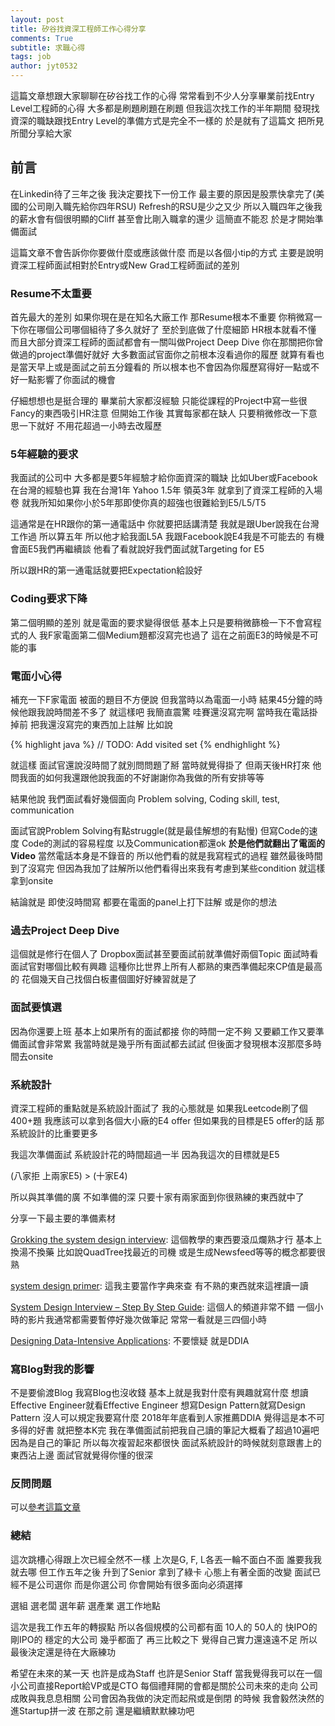 ```yaml
---
layout: post
title: 矽谷找資深工程師工作心得分享
comments: True 
subtitle: 求職心得
tags: job
author: jyt0532
---
```


這篇文章想跟大家聊聊在矽谷找工作的心得 常常看到不少人分享畢業前找Entry Level工程師的心得
大多都是刷題刷題在刷題 但我這次找工作的半年期間 發現找資深的職缺跟找Entry Level的準備方式是完全不一樣的 於是就有了這篇文 把所見所聞分享給大家

## 前言

在Linkedin待了三年之後 我決定要找下一份工作 最主要的原因是股票快拿完了(美國的公司剛入職先給你四年RSU) Refresh的RSU是少之又少 所以入職四年之後我的薪水會有個很明顯的Cliff 甚至會比剛入職拿的還少 這簡直不能忍 於是才開始準備面試


這篇文章不會告訴你你要做什麼或應該做什麼 而是以各個小tip的方式 主要是說明資深工程師面試相對於Entry或New Grad工程師面試的差別

### Resume不太重要

首先最大的差別 如果你現在是在知名大廠工作 那Resume根本不重要 你稍微寫一下你在哪個公司哪個組待了多久就好了  至於到底做了什麼細節 HR根本就看不懂 而且大部分資深工程師的面試都會有一關叫做Project Deep Dive 你在那關把你曾做過的project準備好就好 大多數面試官面你之前根本沒看過你的履歷 就算有看也是當天早上或是面試之前五分鐘看的 所以根本也不會因為你履歷寫得好一點或不好一點影響了你面試的機會

仔細想想也是挺合理的 畢業前大家都沒經驗 只能從課程的Project中寫一些很Fancy的東西吸引HR注意 但開始工作後 其實每家都在缺人 只要稍微修改一下意思一下就好 不用花超過一小時去改履歷

### 5年經驗的要求

我面試的公司中 大多都是要5年經驗才給你面資深的職缺 比如Uber或Facebook 在台灣的經驗也算 我在台灣1年 Yahoo 1.5年 領英3年 就拿到了資深工程師的入場卷 就我所知如果你小於5年那即使你真的超強也很難給到E5/L5/T5

這通常是在HR跟你的第一通電話中 你就要把話講清楚 我就是跟Uber說我在台灣工作過 所以算五年 所以他才給我面L5A 我跟Facebook說E4我是不可能去的 有機會面E5我們再繼續談 他看了看就說好我們面試就Targeting for E5 

所以跟HR的第一通電話就要把Expectation給設好

### Coding要求下降

第二個明顯的差別 就是電面的要求變得很低 基本上只是要稍微篩檢一下不會寫程式的人 我F家電面第二個Medium題都沒寫完也過了 這在之前面E3的時候是不可能的事

### 電面小心得

補充一下F家電面 被面的題目不方便說 但我當時以為電面一小時 結果45分鐘的時候他跟我說時間差不多了 就這樣吧 我簡直震驚 哇賽還沒寫完啊 當時我在電話掛掉前 把我還沒寫完的東西加上註解 比如說

{% highlight java %}
// TODO: Add visited set
{% endhighlight %}

就這樣 面試官還說沒時間了就別問問題了掰 當時就覺得掛了 但兩天後HR打來 他問我面的如何我還跟他說我面的不好謝謝你為我做的所有安排等等 

結果他說 我們面試看好幾個面向 Problem solving, Coding skill, test, communication

面試官說Problem Solving有點struggle(就是最佳解想的有點慢) 但寫Code的速度 Code的測試的容易程度 以及Communication都還ok **於是他們就翻出了電面的Video** 當然電話本身是不錄音的 所以他們看的就是我寫程式的過程 雖然最後時間到了沒寫完 但因為我加了註解所以他們看得出來我有考慮到某些condition 就這樣拿到onsite

結論就是 即使沒時間寫 都要在電面的panel上打下註解 或是你的想法 

### 過去Project Deep Dive

這個就是修行在個人了 Dropbox面試甚至要面試前就準備好兩個Topic 面試時看面試官對哪個比較有興趣  這種你比世界上所有人都熟的東西準備起來CP值是最高的 花個幾天自己找個白板畫個圖好好練習就是了

### 面試要慎選

因為你還要上班 基本上如果所有的面試都接 你的時間一定不夠 又要顧工作又要準備面試會非常累 我當時就是幾乎所有面試都去試試 但後面才發現根本沒那麼多時間去onsite 

### 系統設計

資深工程師的重點就是系統設計面試了 我的心態就是 如果我Leetcode刷了個400+題 我應該可以拿到各個大小廠的E4 offer 但如果我的目標是E5 offer的話 那系統設計的比重要更多

我這次準備面試 系統設計花的時間超過一半 因為我這次的目標就是E5 

(八家拒 上兩家E5) > (十家E4) 

所以與其準備的廣 不如準備的深 只要十家有兩家面到你很熟練的東西就中了

分享一下最主要的準備素材

[Grokking the system design interview](https://www.educative.io/courses/grokking-the-system-design-interview): 這個教學的東西要滾瓜爛熟才行 基本上換湯不換藥 比如說QuadTree找最近的司機 或是生成Newsfeed等等的概念都要很熟

[system design primer](https://github.com/donnemartin/system-design-primer): 這我主要當作字典來查 有不熟的東西就來這裡讀一讀

[System Design Interview – Step By Step Guide](https://www.youtube.com/watch?v=bUHFg8CZFws&t=3463s): 這個人的頻道非常不錯 一個小時的影片我通常都需要暫停好幾次做筆記 常常一看就是三四個小時

[Designing Data-Intensive Applications](/toc/designing_data_intensive-application/): 不要懷疑 就是DDIA

### 寫Blog對我的影響

不是要偷渡Blog 我寫Blog也沒收錢 基本上就是我對什麼有興趣就寫什麼 想讀Effective Engineer就看Effective Engineer 想寫Design Pattern就寫Design Pattern 沒人可以規定我要寫什麼 2018年年底看到人家推薦DDIA 覺得這是本不可多得的好書 就把整本K完 我在準備面試前把我自己讀的筆記大概看了超過10遍吧 因為是自己的筆記 所以每次複習起來都很快 面試系統設計的時候就刻意跟書上的東西沾上邊 面試官就覺得你懂的很深

### 反問問題

可以[參考這篇文章](/2020/03/06/post-interview-questions/)

### 總結

這次跳槽心得跟上次已經全然不一樣 上次是G, F, L各丟一輪不面白不面 誰要我我就去哪 但工作五年之後 升到了Senior 拿到了綠卡 心態上有著全面的改變 面試已經不是公司選你 而是你選公司 你會開始有很多面向必須選擇

選組 選老闆 選年薪 選產業 選工作地點

這次是我工作五年的轉捩點 所以各個規模的公司都有面 10人的 50人的 快IPO的 剛IPO的 穩定的大公司 幾乎都面了 再三比較之下 覺得自己實力還遠遠不足  所以最後決定還是待在大廠練功 

希望在未來的某一天 也許是成為Staff 也許是Senior Staff 當我覺得我可以在一個小公司直接Report給VP或是CTO 每個禮拜開的會都是關於公司未來的走向 公司成敗與我息息相關 公司會因為我做的決定而起飛或是倒閉 的時候 我會毅然決然的進Startup拼一波 在那之前 還是繼續默默練功吧



